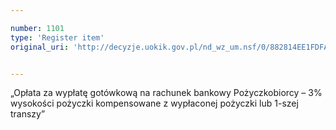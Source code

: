 ```yaml
---

number: 1101
type: 'Register item'
original_uri: 'http://decyzje.uokik.gov.pl/nd_wz_um.nsf/0/882814EE1FDFA843C12572DD003297F9?OpenDocument'


---
```


„Opłata za wypłatę gotówkową na rachunek bankowy Pożyczkobiorcy – 3% wysokości pożyczki kompensowane z wypłaconej pożyczki lub 1-szej transzy”
